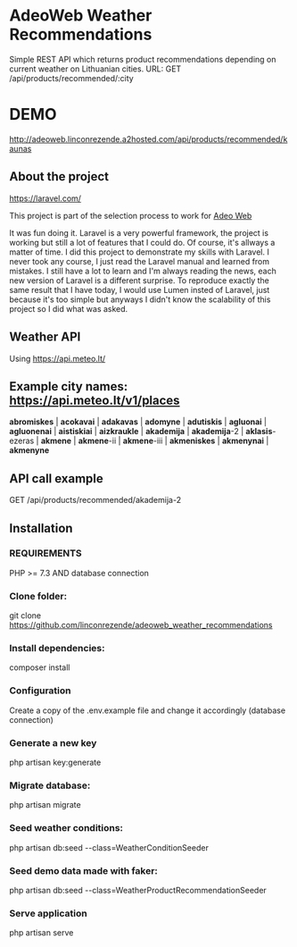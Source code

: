 # AdeoWeb Weather Recommendations
Simple REST API which returns product recommendations depending on current weather on Lithuanian cities.
URL: GET /api/products/recommended/:city
# DEMO
http://adeoweb.linconrezende.a2hosted.com/api/products/recommended/kaunas

## About the project
https://laravel.com/

This project is part of the selection process to work for [Adeo Web](https://www.adeoweb.biz/)

It was fun doing it. Laravel is a very powerful framework, the project is working but still a lot of features that I could do. Of course, it's allways a matter of time.
I did this project to demonstrate my skills with Laravel.
I never took any course, I just read the Laravel manual and learned from mistakes. I still have a lot to learn and I'm always reading the news, each new version of Laravel is a different surprise.
To reproduce exactly the same result that I have today, I would use Lumen insted of Laravel, just because it's too simple but anyways I didn't know the scalability of this project so I did what was asked.

## Weather API
Using https://api.meteo.lt/

## Example city names: https://api.meteo.lt/v1/places
**abromiskes** | **acokavai** | **adakavas** | **adomyne** | **adutiskis** | **agluonai** | **agluonenai** | **aistiskiai** | **aizkraukle** | **akademija** | **akademija**-2 | **aklasis**-ezeras | **akmene** | **akmene**-ii | **akmene**-iii | **akmeniskes** | **akmenynai** | **akmenyne**

## API call example
GET /api/products/recommended/akademija-2

## Installation
### REQUIREMENTS
PHP >= 7.3 AND database connection
### Clone folder:
git clone https://github.com/linconrezende/adeoweb_weather_recommendations

### Install dependencies:
composer install

### Configuration
Create a copy of the .env.example file and change it accordingly
(database connection)

### Generate a new key
php artisan key:generate

### Migrate database:
php artisan migrate

### Seed weather conditions:
php artisan db:seed --class=WeatherConditionSeeder

### Seed demo data made with faker:
php artisan db:seed --class=WeatherProductRecommendationSeeder

### Serve application
php artisan serve


